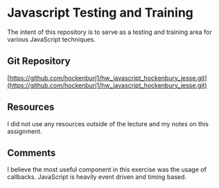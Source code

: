 # Javascript Testing and Training
The intent of this repository is to serve as a testing and training area for various JavaScript techniques.

## Git Repository
[https://github.com/hockenburj1/hw_javascript_hockenbury_jesse.git](https://github.com/hockenburj1/hw_javascript_hockenbury_jesse.git)

## Resources
I did not	use	any resources	outside of the lecture and my notes on this assignment.

## Comments
I believe the most useful component in this exercise was the usage of callbacks. JavaScript is heavily event driven and timing based.
